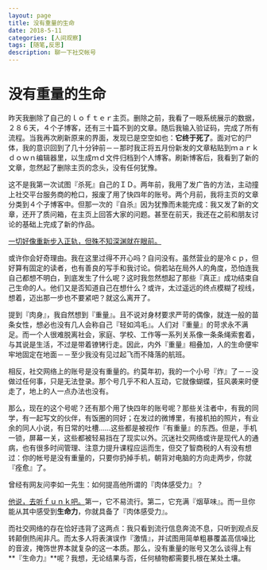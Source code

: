 ```yaml
---
layout: page
title: 没有重量的生命
date: 2018-5-11
categories: [人间观察]
tags: [随笔,反思]
description: 聊一下社交帐号
---
```


# 没有重量的生命

昨天我删除了自己的ｌｏｆｔｅｒ主页。删除之前，我看了一眼系统展示的数据，２８６天，４个子博客，还有三十篇不到的文章。随后我输入验证码，完成了所有流程。当我再次刷新原来的界面，发现已是空空如也：**它终于死了**。面对它的尸体，我的意识回到了几十分钟前－－那时我正将五月份新发的文章粘贴到ｍａｒｋｄｏｗｎ编辑器里，以生成ｍｄ文件归档到个人博客。刷新博客后，我看到了新的文章，忽然起了删除主页的念头，没有任何犹豫。

这不是我第一次试图『杀死』自己的ＩＤ。两年前，我用了发广告的方法，主动撞上社交平台服务商的枪口，报废了用了快四年的账号。两个月前，我将主页的文章分类到４个子博客中。但那一次的『自杀』因为犹豫而未能完成：我又发了新的文章，还开了质问箱，在主页上回答大家的问题。甚至在前天，我还在之前和朋友讨论的基础上完成了新的作品。

[一切好像重新步入正轨，但殊不知深渊就在眼前。](https://www.zhihu.com/pin/975308164907925504%0A)


或许你会好奇理由。我在这里过得不开心吗？自问没有。虽然营业的是冷ｃｐ，但好算有固定的读者，也有善良的写手和我讨论。倘若站在局外人的角度，恐怕连我自己都想不明白，到底发生了什么呢？这时我忽然想起了那些『真正』成功结束自己生命的人。他们又是否知道自己在想什么？或许，太过遥远的终点模糊了视线，想着，迈出那一步也不要紧吧？就这么离开了。

提到『肉身』，我自然想到『重量』。且不说对身材要求严苛的偶像，就连一般的苗条女性，想必也没有几人会称自己『轻如鸿毛』。人们对『重量』的苛求永不满足。而一个人很难脱离社会，家庭、学校、工作等一系列关系像一条条绳索套着，与其说是生活，不过是带着镣铐行走。因此，内外『重量』相叠加，人的生命便牢牢地固定在地面－－至少我没有见过起飞而不降落的航班。

相反，社交网络上的账号是没有重量的。约莫年初，我的一个小号『炸』了－－没做过任何事，只是无法登录。那个号几乎不和人互动，它就像蝴蝶，狂风袭来时便走了，地上的人一点办法也没有。

那么，现在的这个号呢？还有那个用了快四年的账号呢？那些关注者中，有我的同学，有一起写文的伙伴，有饭圈的同好；在发过的微博里，有接机拍的照片，有业余的同人小说，有日常的吐槽……这些都是被视作『有重量』的东西。但是，手机一锁，屏幕一关，这些都被轻易挡在了现实以外。沉迷社交网络或许是现代人的通病，也有很多时间管理、注意力提升课程应运而生，但交了智商税的人有没有想过：你的帐号是没有重量的，只要你扔掉手机，朝背对电脑的方向走两步，你就『痊愈』了。

曾经有网友问李如一先生：如何提高他所谓的『肉体感受力』？

[他说，去听ｆｕｎｋ吧。](https://www.zhihu.com/question/29526433/answer/303384847)第一，它不易流行。第二，它充满『烟草味』。而一旦你能从其中感受到**生命力**，你就具备了『肉体感受力』。


而社交网络的存在恰好违背了这两点：我只看到流行信息奔流不息，只听到观点反转颠倒热闹非凡。而太多人将表演误作『激情』，并试图用简单粗暴覆盖高信噪比的音波，掩饰世界本就复杂的这一本质。那么，没有重量的账号又怎么谈得上有**『生命力』**呢？我想，无论结果与否，任何植物都需要扎根在某处土壤。
